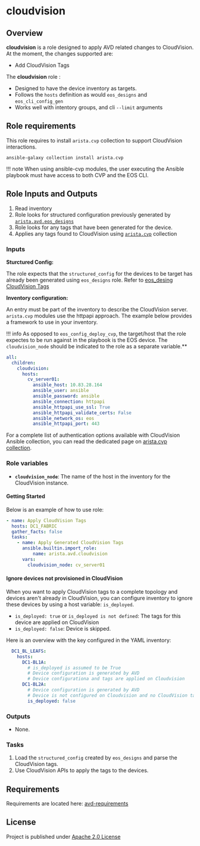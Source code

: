 # cloudvision

## Overview

**cloudvision** is a role designed to apply AVD related changes to CloudVision.
At the moment, the changes supported are:

- Add CloudVision Tags

The **cloudvision** role :

- Designed to have the device inventory as targets.
- Follows the `hosts` definition as would `eos_designs` and `eos_cli_config_gen`
- Works well with intentory groups, and cli `--limit` arguments

## Role requirements

This role requires to install `arista.cvp` collection to support CloudVision interactions.

```shell
ansible-galaxy collection install arista.cvp
```

!!! note
    When using ansible-cvp modules, the user executing the Ansible playbook must have access to both CVP and the EOS CLI.

## Role Inputs and Outputs

<!-- Figure 1 below provides a visualization of the role's inputs, outputs, and tasks in order executed by the role. -->
<!--
![Figure 1: Ansible Role eos_config_deploy_eapi](../../docs/_media/eos_config_deploy_cvp_dark.svg#only-dark)
![Figure 1: Ansible Role eos_config_deploy_eapi](../../docs/_media/eos_config_deploy_cvp_light.svg#only-light) -->

1. Read inventory
2. Role looks for structured configuration previously generated by [`arista.avd.eos_designs`](../eos_designs/README.md)
3. Role looks for any tags that have been generated for the device.
4. Applies any tags found to CloudVision using [`arista.cvp`](https://github.com/aristanetworks/ansible-cvp/) collection

### Inputs

**Sturctured Config:**

The role expects that the `structured_config` for the devices to be target has already been generated using `eos_designs` role. Refer to [eos_desing CloudVision Tags](../eos_designs/docs/input-variables.md#cloudvision-tags)

**Inventory configuration:**

An entry must be part of the inventory to describe the CloudVision server. `arista.cvp` modules use the httpapi approach. The example below provides a framework to use in your inventory.

!!! info
    As opposed to `eos_config_deploy_cvp`, the target/host that the role expectes to be run against in the playbook is the EOS device. The `cloudvision_node` should be indicated to the role as a separate variable.**

```yaml
all:
  children:
    cloudvision:
      hosts:
        cv_server01:
          ansible_host: 10.83.28.164
          ansible_user: ansible
          ansible_password: ansible
          ansible_connection: httpapi
          ansible_httpapi_use_ssl: True
          ansible_httpapi_validate_certs: False
          ansible_network_os: eos
          ansible_httpapi_port: 443
```

For a complete list of authentication options available with CloudVision Ansible collection, you can read the dedicated page on [arista.cvp collection](https://cvp.avd.sh/en/latest/docs/how-to/cvp-authentication/).

### Role variables

- **`cloudvision_node`**: The name of the host in the inventory for the CloudVision instance.

#### Getting Started

Below is an example of how to use role:

```yaml
- name: Apply CloudVision Tags
  hosts: DC1_FABRIC
  gather_facts: false
  tasks:
    - name: Apply Generated CloudVision Tags
      ansible.builtin.import_role:
          name: arista.avd.cloudvision
      vars:
        cloudvision_node: cv_server01
```

#### Ignore devices not provisioned in CloudVision

When you want to apply CloudVision tags to a complete topology and devices aren't already in CloudVision, you can configure inventory to ignore these devices by using a host variable: `is_deployed`.

- `is_deployed: true` or `is_deployed is not defined`: The tags for this device are applied on CloudVision
- `is_deployed: false`: Device is skipped.

Here is an overview with the key configured in the YAML inventory:

```yaml
  DC1_BL_LEAFS:
    hosts:
      DC1-BL1A:
        # is_deployed is assumed to be True
        # Device configuration is generated by AVD
        # Device configurationa and tags are applied on Cloudvision
      DC1-BL2A:
        # Device configuration is generated by AVD
        # Device is not configured on Cloudvision and no CloudVision tags are applied.
        is_deployed: false
```

### Outputs

- None.

### Tasks

1. Load the `structured_config` created by `eos_designs` and parse the CloudVision tags.
2. Use CloudVision APIs to apply the tags to the devices.

## Requirements

Requirements are located here: [avd-requirements](../../README.md#Requirements)

## License

Project is published under [Apache 2.0 License](../../LICENSE)
